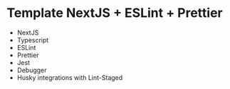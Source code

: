 # Template NextJS + ESLint + Prettier

- NextJS
- Typescript
- ESLint
- Prettier
- Jest
- Debugger
- Husky integrations with Lint-Staged
